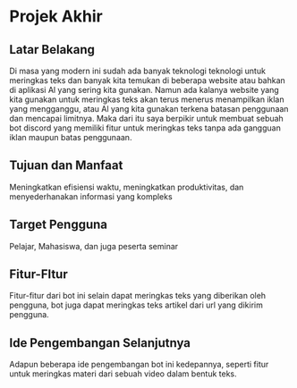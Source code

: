 # Projek Akhir

## Latar Belakang
Di masa yang modern ini sudah ada banyak teknologi teknologi untuk meringkas teks dan banyak kita temukan di beberapa website atau bahkan di aplikasi Al yang sering kita gunakan. Namun ada kalanya website yang kita gunakan untuk meringkas teks akan terus menerus menampilkan iklan yang mengganggu, atau Al yang kita gunakan terkena batasan penggunaan dan mencapai limitnya. Maka dari itu saya berpikir untuk membuat sebuah bot discord yang memiliki fitur untuk meringkas teks tanpa ada gangguan iklan maupun batas penggunaan.

## Tujuan dan Manfaat
Meningkatkan efisiensi waktu, meningkatkan produktivitas, dan menyederhanakan informasi yang kompleks

## Target Pengguna
Pelajar, Mahasiswa, dan juga peserta seminar

## Fitur-FItur
Fitur-fitur dari bot ini selain dapat meringkas teks yang diberikan oleh pengguna, bot juga dapat meringkas teks artikel dari url yang dikirim pengguna.

## Ide Pengembangan Selanjutnya
Adapun beberapa ide pengembangan bot ini kedepannya, seperti fitur untuk meringkas materi dari sebuah video dalam bentuk teks.

## library/perpustakaan yg digukanan
- discord
- transformers
- bs4

## Referensi yg digunakan
- https://github.com/xiaoxu193/PyTeaser
- https://github.com/HHousen/TransformerSum
-
## Artikel pendukung
- https://rabmcmenemy.medium.com/how-to-create-a-text-summarization-script-with-t5-d1e22f21a227
- https://medium.com/@shwethashwe1144/from-text-to-summary-a-deep-dive-into-t5-transformer-4788527f0531
-